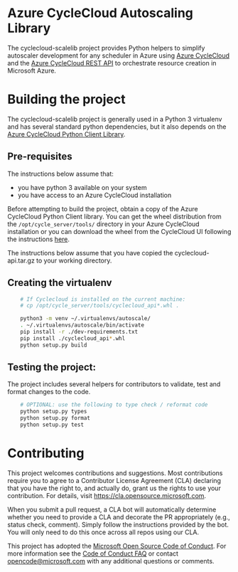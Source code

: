 # Azure  CycleCloud Autoscaling Library

The cyclecloud-scalelib project provides Python helpers to simplify autoscaler development for any scheduler in Azure using [Azure CycleCloud](https://docs.microsoft.com/en-us/azure/cyclecloud/overview?view=cyclecloud-8) and the [Azure CycleCloud REST API](https://docs.microsoft.com/en-us/azure/cyclecloud/api?view=cyclecloud-8) to orchestrate resource creation in Microsoft Azure.



# Building the project

The cyclecloud-scalelib project is generally used in a Python 3 virtualenv and has several standard python dependencies, but it also depends on the [Azure CycleCloud Python Client Library](https://docs.microsoft.com/en-us/azure/cyclecloud/python-api?view=cyclecloud-8).

## Pre-requisites
The instructions below assume that:

* you have python 3 available on your system
* you have access to an Azure CycleCloud installation

Before attempting to build the project, obtain a copy of the Azure CycleCloud Python Client library.   You can get the wheel distribution from the `/opt/cycle_server/tools/` directory in your Azure CycleCloud installation or you can download the wheel from the CycleCloud UI following the instructions [here](https://docs.microsoft.com/en-us/azure/cyclecloud/python-api?view=cyclecloud-8).  

The instructions below assume that you have copied the cyclecloud-api.tar.gz to your working directory.

## Creating the virtualenv

```bash
    # If Cyclecloud is installed on the current machine:
    # cp /opt/cycle_server/tools/cyclecloud_api*.whl .

    python3 -m venv ~/.virtualenvs/autoscale/
    . ~/.virtualenvs/autoscale/bin/activate
    pip install -r ./dev-requirements.txt
    pip install ./cyclecloud_api*.whl
    python setup.py build
```

## Testing the project:

The project includes several helpers for contributors to validate, test and format changes to the code.

```bash
    # OPTIONAL: use the following to type check / reformat code
    python setup.py types
    python setup.py format
    python setup.py test
```

# Contributing

This project welcomes contributions and suggestions.  Most contributions require you to agree to a
Contributor License Agreement (CLA) declaring that you have the right to, and actually do, grant us
the rights to use your contribution. For details, visit https://cla.opensource.microsoft.com.

When you submit a pull request, a CLA bot will automatically determine whether you need to provide
a CLA and decorate the PR appropriately (e.g., status check, comment). Simply follow the instructions
provided by the bot. You will only need to do this once across all repos using our CLA.

This project has adopted the [Microsoft Open Source Code of Conduct](https://opensource.microsoft.com/codeofconduct/).
For more information see the [Code of Conduct FAQ](https://opensource.microsoft.com/codeofconduct/faq/) or
contact [opencode@microsoft.com](mailto:opencode@microsoft.com) with any additional questions or comments.
